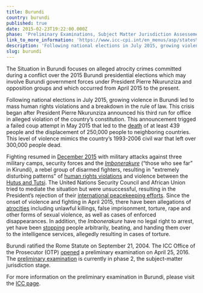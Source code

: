 ```yaml
---
title: Burundi
country: burundi
published: true
date: 2015-02-23T19:22:00.000Z
phase: 'Preliminary Examinations, Subject Matter Jurisdiction Assessement'
link_to_more_information: 'https://www.icc-cpi.int/en_menus/asp/states%20parties/african%20states/Pages/burundi.aspx'
description: 'Following national elections in July 2015, growing violence in Burundi led to mass human rights violations and a breakdown in the rule of law. The preliminary examination is in the subject-matter jurisdiction stage.'
slug: burundi
---
```



The Situation in Burundi focuses on alleged atrocity crimes committed during a conflict over the 2015 Burundi presidential elections which may involve Burundi government forces under President Pierre Nkurunziza and opposition groups and which occurred from April 2015 to the present.

Following national elections in July 2015, growing violence in Burundi led to mass human rights violations and a breakdown in the rule of law. This crisis began after President Pierre Nkurunziza announced his third run for office in alleged violation of the country’s constitution. This announcement trigged a failed coup attempt in May 2015 that led to the [death](http://www.bbc.com/news/world-africa-35436560) of at least 439 people and the displacement of 250,000 people to neighboring countries. This level of violence mimics the country’s 1993-2006 civil war that left over 300,000 people dead.

Fighting resumed in [December 2015](http://www.bbc.com/news/world-africa-35083823) with military attacks against three military camps, security forces and the [*Imbonerakure*](http://www.npr.org/sections/parallels/2015/07/07/416827738/above-the-law-a-militia-threatens-to-push-burundi-to-the-brink) (“those who see far” in Kirundi), a rebel group of disarmed fighters, resulting in "extremely disturbing patterns" of [human rights violations](http://www.aljazeera.com/news/2015/12/burundi-deploy-experts-monitor-violence-151217142631031.html) and violence between the [Hutus and Tutsi](http://www.nytimes.com/2015/12/29/world/africa/burundi-crackdown-puts-hutus-and-tutsis-and-the-west-on-edge.html). The United Nations Security Council and African Union tried to mediate the situation but were unsuccessful, resulting in the President’s rejection of their [international peacekeeping efforts](http://www.un.org/press/en/2016/sc12315.doc.htm). Since the onset of violence and fighting in April 2015, there have been allegations of [atrocities](https://www.hrw.org/news/2016/02/25/burundi-abductions-killings-spread-fear) including unlawful killings, false imprisonment, torture, rape and other forms of sexual violence, as well as cases of enforced disappearances. In addition, the *Imbonerakure* have no legal right to arrest, yet have been [stopping](https://www.hrw.org/news/2015/08/06/burundi-spate-arbitrary-arrests-torture) people arbitrarily, beating, and handing them over to the intelligence services, allegedly resulting in cases of torture.

Burundi ratified the Rome Statute on September 21, 2004. The ICC Office of the Prosecutor (OTP)&nbsp;[opened](https://www.icc-cpi.int//Pages/item.aspx?name=otp-stat-25-04-2016)&nbsp;a preliminary examination on April 25, 2016. The [preliminary examination](https://www.icc-cpi.int/burundi) is currently in phase 2, the subject-matter jurisdiction stage.

For more information on the preliminary examination in Burundi, please visit the [ICC page](https://www.icc-cpi.int/burundi).